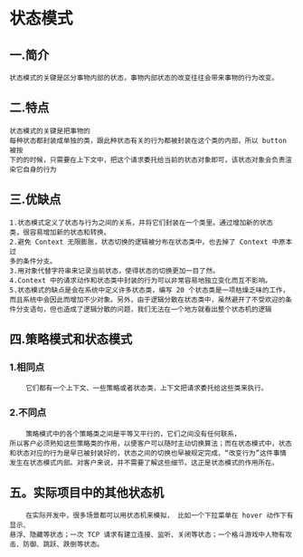 # 状态模式
## 一.简介
    状态模式的关键是区分事物内部的状态，事物内部状态的改变往往会带来事物的行为改变。
## 二.特点
    状态模式的关键是把事物的
    每种状态都封装成单独的类，跟此种状态有关的行为都被封装在这个类的内部，所以 button 被按
    下的的时候，只需要在上下文中，把这个请求委托给当前的状态对象即可，该状态对象会负责渲
    染它自身的行为
## 三.优缺点
    1.状态模式定义了状态与行为之间的关系，并将它们封装在一个类里。通过增加新的状态
    类，很容易增加新的状态和转换。
    2.避免 Context 无限膨胀，状态切换的逻辑被分布在状态类中，也去掉了 Context 中原本过
    多的条件分支。
    3.用对象代替字符串来记录当前状态，使得状态的切换更加一目了然。
    4.Context 中的请求动作和状态类中封装的行为可以非常容易地独立变化而互不影响。
    5.状态模式的缺点是会在系统中定义许多状态类，编写 20 个状态类是一项枯燥乏味的工作，
    而且系统中会因此而增加不少对象。另外，由于逻辑分散在状态类中，虽然避开了不受欢迎的条
    件分支语句，但也造成了逻辑分散的问题，我们无法在一个地方就看出整个状态机的逻辑
## 四.策略模式和状态模式
### 1.相同点
        它们都有一个上下文、一些策略或者状态类，上下文把请求委托给这些类来执行。
### 2.不同点
        策略模式中的各个策略类之间是平等又平行的，它们之间没有任何联系，
    所以客户必须熟知这些策略类的作用，以便客户可以随时主动切换算法；而在状态模式中，状态
    和状态对应的行为是早已被封装好的，状态之间的切换也早被规定完成，“改变行为”这件事情
    发生在状态模式内部。对客户来说，并不需要了解这些细节。这正是状态模式的作用所在。
## 五。实际项目中的其他状态机
        在实际开发中，很多场景都可以用状态机来模拟， 比如一个下拉菜单在 hover 动作下有显示、
    悬浮、隐藏等状态；一次 TCP 请求有建立连接、监听、关闭等状态；一个格斗游戏中人物有攻
    击、防御、跳跃、跌倒等状态。
    